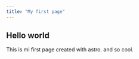 ```yaml
---
title: "My first page"
---
```


## Hello world

This is mi first page created with astro. and so cool. 